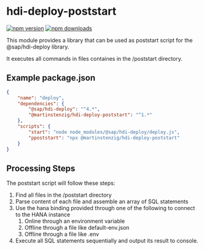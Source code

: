 # hdi-deploy-poststart
[![npm version](https://badge.fury.io/js/hdi-deploy-poststart.svg)](https://badge.fury.io/js/exec-below)
[![npm downloads](https://img.shields.io/npm/dm/hdi-deploy-poststart)](https://www.npmjs.com/package/exec-below)

This module provides a library that can be used as poststart script for the @sap/hdi-deploy library.

It executes all commands in files containes in the /poststart directory.

## Example package.json
```json
{
    "name": "deploy",
    "dependencies": {
        "@sap/hdi-deploy": "^4.*",
        "@martinstenzig/hdi-deploy-poststart": "^1.*"
    },
    "scripts": {
        "start": "node node_modules/@sap/hdi-deploy/deploy.js",
        "ppoststart": "npx @martinstenzig/hdi-deploy-poststart" 
    }
}
```

## Processing Steps
The poststart script will follow these steps: 
1. Find all files in the /poststart directory
2. Parse content of each file and assemble an array of SQL statements
3. Use the hana binding provided through one of the following to connect to the HANA instance
    1. Online through an environment variable 
    2. Offline through a file like default-env.json
    3. Offline through a file like .env
4. Execute all SQL statements sequentially and output its result to console.
